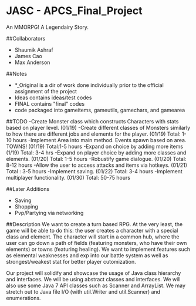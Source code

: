 
# JASC - APCS_Final_Project
An MMORPG! A Legendairy Story. 

##Collaborators
- Shaumik Ashraf
- James Cao
- Max Anderson

##Notes
- *_Original is a dir of work done individually prior to the official assignment of the project
- Ideas contains ideas/test codes
- FINAL contains "final" codes
- code packaged into gameitems, gameutils, gamechars, and gamearea

##TODO
-Create Monster class which constructs Characters with stats based on player level. (01/19)
-Create different classes of Monsters similarly to how there are different jobs and elements for the player. (01/19) Total: 1-10 hours
-Implement Area into main method. Events spawn based on area. TOWNS! (01/19) Total:1-5 hours
-Expand on choice by adding more items (1/19) Total: 3-4 hrs
-Expand on player choice by adding more classes and elements. (01/20) Total: 1-5 hours
-Robustify game dialogue. (01/20) Total: 8-12 hours
-Allow the user to access attacks and items via hotkeys. (01/21) Total : 3-5 hours
-Implement saving. (01/22) Total: 3-4 hours
-Implement multiplayer functionality. (01/30) Total: 50-75 hours

##Later Additions
- Saving
- Shopping
- Pvp/Partying via networking

##Description
We want to create a turn based RPG. At the very least, the game will be able to do this: the user creates a character with a special class and element. The character will start in a common hub, where the user can go down a path of fields (featuring monsters, who have their own elements) or towns (featuring healing). We want to implement features such as elemental weaknesses and exp into our battle system as well as strongest/weakest stat for better player cutomization. 

Our project will solidify and showcase the usage of Java class hierarchy and interfaces. We will be using abstract classes and interfaces. We will also use some Java 7 API classes such as Scanner and ArrayList. We may stretch out to Java file I/O (with util.Writer and util.Scanner) and enumerations. 


